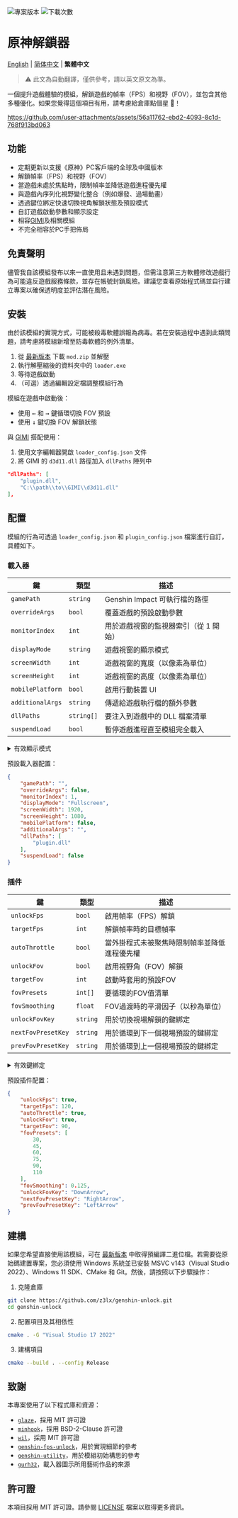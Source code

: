 ![專案版本](https://img.shields.io/github/release/z3lx/genshin-unlock?label=release)
![下載次數](https://img.shields.io/github/downloads/z3lx/genshin-unlock/total?label=downloads)

# 原神解鎖器

[English](README.md) | [简体中文](README.zh-Hans.md) | **繁體中文**

> ⚠️ 此文為自動翻譯，僅供參考，請以英文原文為準。

一個提升遊戲體驗的模組，解鎖遊戲的幀率（FPS）和視野（FOV），並包含其他多種優化。如果您覺得這個項目有用，請考慮給倉庫點個星 🌟！

https://github.com/user-attachments/assets/56a11762-ebd2-4093-8c1d-768f913bd063

## 功能

- 定期更新以支援《原神》PC客戶端的全球及中國版本
- 解鎖幀率（FPS）和視野（FOV）
- 當遊戲未處於焦點時，限制幀率並降低遊戲進程優先權
- 與遊戲內序列化視野變化整合（例如爆發、過場動畫）
- 透過鍵位綁定快速切換視角解鎖狀態及預設模式
- 自訂遊戲啟動參數和顯示設定
- 相容[GIMI](https://github.com/SilentNightSound/GI-Model-Importer)及相關模組
- 不完全相容於PC手把佈局

## 免責聲明

儘管我自該模組發布以來一直使用且未遇到問題，但需注意第三方軟體修改遊戲行為可能違反遊戲服務條款，並存在帳號封鎖風險。建議您查看原始程式碼並自行建立專案以確保透明度並評估潛在風險。

## 安裝

由於該模組的實現方式，可能被殺毒軟體誤報為病毒。若在安裝過程中遇到此類問題，請考慮將模組新增至防毒軟體的例外清單。

1. 從 [最新版本](https://github.com/z3lx/genshin-unlock/releases/latest) 下載 `mod.zip` 並解壓
2. 執行解壓縮後的資料夾中的 `loader.exe`
3. 等待遊戲啟動
4. （可選）透過編輯設定檔調整模組行為

模組在遊戲中啟動後：
- 使用 <kbd>←</kbd> 和 <kbd>→</kbd> 鍵循環切換 FOV 預設
- 使用 <kbd>↓</kbd> 鍵切換 FOV 解鎖狀態

與 [GIMI](https://github.com/SilentNightSound/GI-Model-Importer) 搭配使用：
1. 使用文字編輯器開啟 `loader_config.json` 文件
2. 將 GIMI 的 `d3d11.dll` 路徑加入 `dllPaths` 陣列中
```json
"dllPaths": [
    "plugin.dll",
    "C:\\path\\to\\GIMI\\d3d11.dll"
],
```

## 配置

模組的行為可透過 `loader_config.json` 和 `plugin_config.json` 檔案進行自訂，具體如下。

### 載入器

| 鍵                | 類型         | 描述                     |
|------------------|------------|------------------------|
| `gamePath`       | `string`   | Genshin Impact 可執行檔的路徑 |
| `overrideArgs`   | `bool`     | 覆蓋遊戲的預設啟動參數            |
| `monitorIndex`   | `int`      | 用於遊戲視窗的監視器索引（從 1 開始）   |
| `displayMode`    | `string`   | 遊戲視窗的顯示模式              |
| `screenWidth`    | `int`      | 遊戲視窗的寬度（以像素為單位）        |
| `screenHeight`   | `int`      | 遊戲視窗的高度（以像素為單位）        |
| `mobilePlatform` | `bool`     | 啟用行動裝置 UI              |
| `additionalArgs` | `string`   | 傳遞給遊戲執行檔的額外參數          |
| `dllPaths`       | `string[]` | 要注入到遊戲中的 DLL 檔案清單      |
| `suspendLoad`    | `bool`     | 暫停遊戲進程直至模組完全載入         |

<details>

<summary>有效顯示模式</summary>

| 值            | 說明       |
|--------------|----------|
| `Windowed`   | 視窗化模式    |
| `Fullscreen` | 全螢幕獨佔模式  |
| `Borderless` | 無邊框視窗化模式 |

</details>

預設載入器配置：

```json
{
    "gamePath": "",
    "overrideArgs": false,
    "monitorIndex": 1,
    "displayMode": "Fullscreen",
    "screenWidth": 1920,
    "screenHeight": 1080,
    "mobilePlatform": false,
    "additionalArgs": "",
    "dllPaths": [
        "plugin.dll"
    ],
    "suspendLoad": false
}
```

### 插件

| 鍵                  | 類型       | 描述                     |
|--------------------|----------|------------------------|
| `unlockFps`        | `bool`   | 啟用幀率（FPS）解鎖            |
| `targetFps`        | `int`    | 解鎖幀率時的目標幀率             |
| `autoThrottle`     | `bool`   | 當外掛程式未被聚焦時限制幀率並降低進程優先權 |
| `unlockFov`        | `bool`   | 啟用視野角（FOV）解鎖           |
| `targetFov`        | `int`    | 啟動時套用的預設FOV            |
| `fovPresets`       | `int[]`  | 要循環的FOV值清單             |
| `fovSmoothing`     | `float`  | FOV過渡時的平滑因子（以秒為單位）     |
| `unlockFovKey`     | `string` | 用於切換視場解鎖的鍵綁定           |
| `nextFovPresetKey` | `string` | 用於循環到下一個視場預設的鍵綁定       |
| `prevFovPresetKey` | `string` | 用於循環到上一個視場預設的鍵綁定       |

<details>

<summary>有效鍵綁定</summary>

| 常數                | 說明                     |
|-------------------|------------------------|
| `LeftMouse`       | 左鍵                     |
| `RightMouse`      | 右鍵                     |
| `MiddleMouse`     | 中鍵                     |
| `X1Mouse`         | X1鍵                    |
| `X2Mouse`         | X2鍵                    |
| `Backspace`       | 退格鍵                    |
| `Tab`             | 製表鍵                    |
| `Clear`           | 清除鍵                    |
| `Enter`           | 回車鍵                    |
| `Shift`           | 換頁鍵                    |
| `Ctrl`            | Ctrl 鍵                 |
| `Alt`             | Alt 鍵                  |
| `Pause`           | 暫停鍵                    |
| `CapsLock`        | 大寫鎖定鍵                  |
| `Esc`             | 逃逸鍵                    |
| `Space`           | 空白鍵                    |
| `PageUp`          | 頁面向上鍵                  |
| `PageDown`        | 頁面向下鍵                  |
| `End`             | 末尾鍵                    |
| `Home`            | 首頁鍵                    |
| `LeftArrow`       | 左箭頭鍵                   |
| `UpArrow`         | 上箭頭鍵                   |
| `RightArrow`      | 右箭頭鍵                   |
| `DownArrow`       | 下箭頭鍵                   |
| `PrintScreen`     | 列印螢幕鍵                  |
| `Insert`          | 插入鍵                    |
| `Delete`          | 刪除鍵                    |
| `0`               | 0 鍵                    |
| `1`               | 1 鍵                    |
| `2`               | 2 鍵                    |
| `3`               | 3 鍵                    |
| `4`               | 4 鍵                    |
| `5`               | 5 鍵                    |
| `6`               | 6 鍵                    |
| `7`               | 7 鍵                    |
| `8`               | 8 鍵                    |
| `9`               | 9 鍵                    |
| `A`               | A 鍵                    |
| `B`               | B 鍵                    |
| `C`               | C 鍵                    |
| `D`               | D 鍵                    |
| `E`               | E 鍵                    |
| `F`               | F 鍵                    |
| `G`               | G 鍵                    |
| `H`               | H 鍵                    |
| `I`               | I 鍵                    |
| `J`               | J 鍵                    |
| `K`               | K 鍵                    |
| `L`               | L 鍵                    |
| `M`               | M 鍵                    |
| `N`               | N 鍵                    |
| `O`               | O 鍵                    |
| `P`               | P 鍵                    |
| `Q`               | Q 鍵                    |
| `R`               | R 鍵                    |
| `S`               | S 鍵                    |
| `T`               | T 鍵                    |
| `U`               | U 鍵                    |
| `V`               | V 鍵                    |
| `W`               | W 鍵                    |
| `X`               | X 鍵                    |
| `Y`               | Y 鍵                    |
| `Z`               | Z 鍵                    |
| `LeftWindows`     | 左 Windows 標誌鍵          |
| `RightWindows`    | 右 Windows 標誌鍵          |
| `Apps`            | 應用程式鍵                  |
| `Numpad0`         | 數字小鍵盤 0 鍵              |
| `Numpad1`         | 數字小鍵盤 1 鍵              |
| `Numpad2`         | 數字小鍵盤 2 鍵              |
| `Numpad3`         | 數字小鍵盤 3 鍵              |
| `Numpad4`         | 數字小鍵盤 4 鍵              |
| `Numpad5`         | 數字小鍵盤 5 鍵              |
| `Numpad6`         | 數字小鍵盤 6 鍵              |
| `Numpad7`         | 數字小鍵盤 7 鍵              |
| `Numpad8`         | 數字小鍵盤 8 鍵              |
| `Numpad9`         | 數字小鍵盤 9 鍵              |
| `NumpadMultiply`  | 乘法鍵                    |
| `NumpadAdd`       | 加法鍵                    |
| `NumpadSeparator` | 分隔符號鍵                  |
| `NumpadSubtract`  | 減法鍵                    |
| `NumpadDecimal`   | 小數鍵                    |
| `NumpadDivide`    | 除號鍵                    |
| `F1`              | F1 鍵                   |
| `F2`              | F2 鍵                   |
| `F3`              | F3 鍵                   |
| `F4`              | F4 鍵                   |
| `F5`              | F5 鍵                   |
| `F6`              | F6 鍵                   |
| `F7`              | F7 鍵                   |
| `F8`              | F8 鍵                   |
| `F9`              | F9 鍵                   |
| `F10`             | F10 鍵                  |
| `F11`             | F11 鍵                  |
| `F12`             | F12 鍵                  |
| `F13`             | F13 鍵                  |
| `F14`             | F14 鍵                  |
| `F15`             | F15 鍵                  |
| `F16`             | F16 鍵                  |
| `F17`             | F17 鍵                  |
| `F18`             | F18 鍵                  |
| `F19`             | F19 鍵                  |
| `F20`             | F20 鍵                  |
| `F21`             | F21 鍵                  |
| `F22`             | F22 鍵                  |
| `F23`             | F23 鍵                  |
| `F24`             | F24 鍵                  |
| `NumLock`         | Num Lock 鍵             |
| `ScrollLock`      | 滾動鎖定鍵                  |
| `LeftShift`       | 左 Shift 鍵              |
| `RightShift`      | 右 Shift 鍵              |
| `LeftCtrl`        | 左 Ctrl 鍵               |
| `RightCtrl`       | 右 Ctrl 鍵               |
| `LeftAlt`         | 左Alt鍵                  |
| `RightAlt`        | 右Alt鍵                  |
| `Oem1`            | 對於美國ANSI鍵盤，分號與冒號鍵      |
| `Plus`            | 對於任何國家和地區，等號和加號鍵       |
| `Comma`           | 對於任何國家和地區，逗號和小於號鍵      |
| `Minus`           | 適用於任何國家和地區，破折號和下劃線鍵    |
| `Period`          | 適用於任何國家和地區，句點和大於號鍵     |
| `Oem2`            | 適用於美國 ANSI 鍵盤，正斜線與問號鍵  |
| `Oem3`            | 適用於美國 ANSI 鍵盤，重音符和波浪號鍵 |
| `Oem4`            | 適用於美國 ANSI 鍵盤，左大括號鍵    |
| `Oem5`            | 適用於美國 ANSI 鍵盤，反斜線與垂直線鍵 |
| `Oem6`            | 適用於美國 ANSI 鍵盤，右大括號鍵    |
| `Oem7`            | 適用於美國 ANSI 鍵盤，撇號與雙引號鍵  |
| `Oem8`            | 加拿大 CSA 鍵盤的右 Ctrl 鍵    |
| `Oem102`          | 歐洲 ISO 鍵盤的反斜線與垂直線鍵     |
| `OemClear`        | 清除鍵                    |

</details>

預設插件配置：

```json
{
    "unlockFps": true,
    "targetFps": 120,
    "autoThrottle": true,
    "unlockFov": true,
    "targetFov": 90,
    "fovPresets": [
        30,
        45,
        60,
        75,
        90,
        110
    ],
    "fovSmoothing": 0.125,
    "unlockFovKey": "DownArrow",
    "nextFovPresetKey": "RightArrow",
    "prevFovPresetKey": "LeftArrow"
}
```

## 建構

如果您希望直接使用該模組，可在 [最新版本](https://github.com/z3lx/genshin-unlock/releases/latest) 中取得預編譯二進位檔。若需要從原始碼建置專案，您必須使用 Windows 系統並已安裝 MSVC v143（Visual Studio 2022）、Windows 11 SDK、CMake 和 Git。然後，請按照以下步驟操作：

1. 克隆倉庫
```bash
git clone https://github.com/z3lx/genshin-unlock.git
cd genshin-unlock
```
2. 配置項目及其相依性
```bash
cmake . -G "Visual Studio 17 2022"
```
3. 建構項目
```bash
cmake --build . --config Release
```

## 致謝

本專案使用了以下程式庫和資源：
- [`glaze`](https://github.com/stephenberry/glaze)，採用 MIT 許可證
- [`minhook`](https://github.com/TsudaKageyu/minhook)，採用 BSD-2-Clause 許可證
- [`wil`](https://github.com/microsoft/wil)，採用 MIT 許可證
- [`genshin-fps-unlock`](https://github.com/34736384/genshin-fps-unlock)，用於實現細節的參考
- [`genshin-utility`](https://github.com/lanylow/genshin-utility)，用於模組初始構思的參考
- [`gurh32`](https://x.com/gurh32/status/1944266962496106662)，載入器圖示所用藝術作品的來源

## 許可證

本項目採用 MIT 許可證。請參閱 [LICENSE](LICENSE) 檔案以取得更多資訊。

